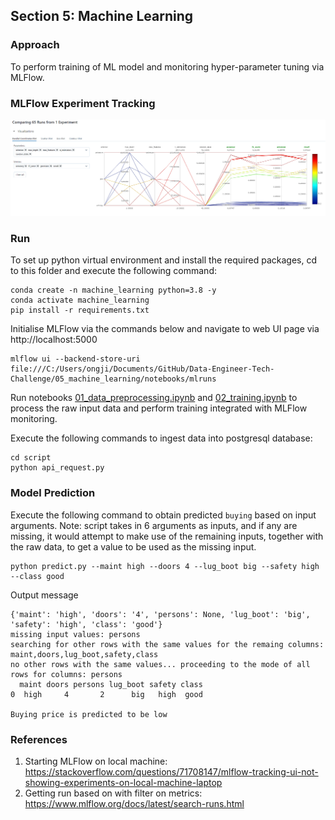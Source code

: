 ## Section 5: Machine Learning

### Approach
To perform training of ML model and monitoring hyper-parameter tuning via MLFlow.

### MLFlow Experiment Tracking
![](./mlflow-tracking.png)

### Run
To set up python virtual environment and install the required packages, cd to this folder and execute the following command:
```
conda create -n machine_learning python=3.8 -y
conda activate machine_learning
pip install -r requirements.txt
```

Initialise MLFlow via the commands below and navigate to web UI page via http://localhost:5000
```
mlflow ui --backend-store-uri file:///C:/Users/ongji/Documents/GitHub/Data-Engineer-Tech-Challenge/05_machine_learning/notebooks/mlruns
```

Run notebooks [01_data_preprocessing.ipynb](notebooks/01_data_preprocessing.ipynb) and [02_training.ipynb](notebooks/02_training.ipynb) to process the raw input data and perform training integrated with MLFlow monitoring.

Execute the following commands to ingest data into postgresql database:
```
cd script
python api_request.py
```

### Model Prediction
Execute the following command to obtain predicted `buying` based on input arguments. Note: script takes in 6 arguments as inputs, and if any are missing, it would attempt to make use of the remaining inputs, together with the raw data, to get a value to be used as the missing input.
```
python predict.py --maint high --doors 4 --lug_boot big --safety high --class good
```

Output message
```
{'maint': 'high', 'doors': '4', 'persons': None, 'lug_boot': 'big', 'safety': 'high', 'class': 'good'}
missing input values: persons
searching for other rows with the same values for the remaing columns: maint,doors,lug_boot,safety,class
no other rows with the same values... proceeding to the mode of all rows for columns: persons
  maint doors persons lug_boot safety class
0  high     4       2      big   high  good

Buying price is predicted to be low
```

### References
1. Starting MLFlow on local machine: https://stackoverflow.com/questions/71708147/mlflow-tracking-ui-not-showing-experiments-on-local-machine-laptop
2. Getting run based on with filter on metrics: https://www.mlflow.org/docs/latest/search-runs.html